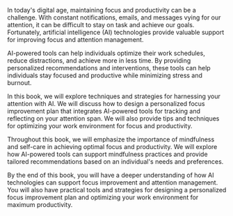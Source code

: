 
In today's digital age, maintaining focus and productivity can be a challenge. With constant notifications, emails, and messages vying for our attention, it can be difficult to stay on task and achieve our goals. Fortunately, artificial intelligence (AI) technologies provide valuable support for improving focus and attention management.

AI-powered tools can help individuals optimize their work schedules, reduce distractions, and achieve more in less time. By providing personalized recommendations and interventions, these tools can help individuals stay focused and productive while minimizing stress and burnout.

In this book, we will explore techniques and strategies for harnessing your attention with AI. We will discuss how to design a personalized focus improvement plan that integrates AI-powered tools for tracking and reflecting on your attention span. We will also provide tips and techniques for optimizing your work environment for focus and productivity.

Throughout this book, we will emphasize the importance of mindfulness and self-care in achieving optimal focus and productivity. We will explore how AI-powered tools can support mindfulness practices and provide tailored recommendations based on an individual's needs and preferences.

By the end of this book, you will have a deeper understanding of how AI technologies can support focus improvement and attention management. You will also have practical tools and strategies for designing a personalized focus improvement plan and optimizing your work environment for maximum productivity.
